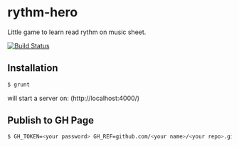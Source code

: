 rythm-hero
==========

Little game to learn read rythm on music sheet.

[![Build Status](https://travis-ci.org/x4d3/rythm-hero.svg?branch=master)](https://travis-ci.org/x4d3/rythm-hero)

Installation
------------
```sh
$ grunt
```
will start a server on: (http://localhost:4000/)

Publish to GH Page
------------
```sh
$ GH_TOKEN=<your password> GH_REF=github.com/<your name>/<your repo>.git ./deploy.sh
```

